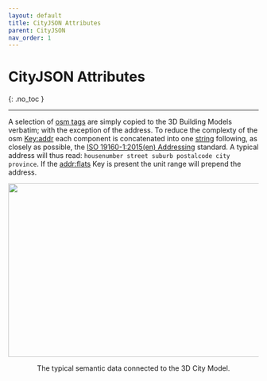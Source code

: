 ```yaml
---
layout: default
title: CityJSON Attributes
parent: CityJSON
nav_order: 1
---
```


# CityJSON Attributes
{: .no_toc }

---

A selection of [osm tags](https://wiki.openstreetmap.org/wiki/Map_features#Building) are simply copied to the 3D Building Models verbatim; with the exception of the address. To reduce the complexty of the osm [Key:addr](https://wiki.openstreetmap.org/wiki/Key:addr#Detailed_subkeys) each component is concatenated into one [string](https://en.wikibooks.org/wiki/Python_Programming/Variables_and_Strings#String) following, as closely as possible, the [ISO 19160-1:2015(en) Addressing](https://www.iso.org/obp/ui/#iso:std:iso:19160:-1:ed-1:v1:en) standard. A typical address will thus read: `housenumber street suburb postalcode city province`. If the [addr:flats](https://wiki.openstreetmap.org/wiki/Key:addr:flats) Key is present the unit range will prepend the address.

<p align="center">
<img src="{{site.baseurl | prepend: site.url}}/img/CityJSON_Ninja_mamre_semantics.png" style="width: 650px; height: 350px; border: 0px">
</p>
<p align="center">
    The typical semantic data connected to the 3D City Model.
</p>
